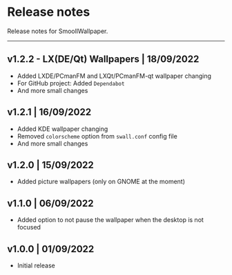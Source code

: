 # Release notes

Release notes for SmoollWallpaper.

***

## v1.2.2 - LX(DE/Qt) Wallpapers | 18/09/2022

- Added LXDE/PCmanFM and LXQt/PCmanFM-qt wallpaper changing
- For GitHub project: Added `Dependabot`
- And more small changes

## v1.2.1 | 16/09/2022

- Added KDE wallpaper changing
- Removed `colorscheme` option from `swall.conf` config file
- And more small changes

## v1.2.0 | 15/09/2022

- Added picture wallpapers (only on GNOME at the moment)

## v1.1.0 | 06/09/2022

- Added option to not pause the wallpaper when the desktop is not focused

## v1.0.0 | 01/09/2022

- Initial release
